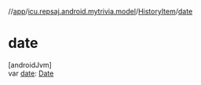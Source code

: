 //[app](../../../index.md)/[icu.repsaj.android.mytrivia.model](../index.md)/[HistoryItem](index.md)/[date](date.md)

# date

[androidJvm]\
var [date](date.md): [Date](https://developer.android.com/reference/kotlin/java/util/Date.html)
